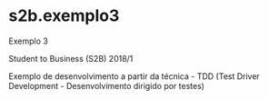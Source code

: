 # s2b.exemplo3

Exemplo 3


Student to Business (S2B) 2018/1

Exemplo de desenvolvimento a partir da técnica - TDD (Test Driver Development - Desenvolvimento dirigido por testes)
